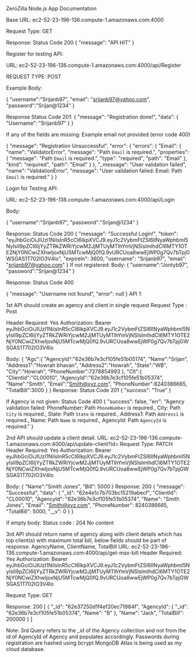 ZeroZilla Node.js App Documentation

Base URL: ec2-52-23-196-136.compute-1.amazonaws.com:4000

Request Type: GET

Response: Status Code 200
{
    "message": "API HIT"
}

Register for testing API:

URL: ec2-52-23-196-136.compute-1.amazonaws.com:4000/api/Register

REQUEST TYPE: POST

Example Body:

{
    "username":"Srijanb97",
    "email": "srijanb97@yahoo.com",
    "password":"Srijan@1234"
}
 
Response Status Code 201:
{
    "message": "Registration done!",
    "data": {
        "Username": "Srijanb97"
    }
}
 
If any of the fields are missing:
Example email not provided (error code 400)
 
{
    "message": "Registration Unsuccessful",
    "error": {
        "errors": {
            "Email": {
                "name": "ValidatorError",
                "message": "Path `Email` is required.",
                "properties": {
                    "message": "Path `Email` is required.",
                    "type": "required",
                    "path": "Email"
                },
                "kind": "required",
                "path": "Email"
            }
        },
        "_message": "User validation failed",
        "name": "ValidationError",
        "message": "User validation failed: Email: Path `Email` is required."
    }
}
 

Login for Testing API:

URL: ec2-52-23-196-136.compute-1.amazonaws.com:4000/api/Login

Body:

{
    "username":"Srijanb97",
    "password":"Srijan@1234"
}
 
Response: Status Code 200
{
    "message": "Successful Login!",
    "token": "eyJhbGciOiJIUzI1NiIsInR5cCI6IkpXVCJ9.eyJ1c2VybmFtZSI6IlNyaWphbmI5NyIsIl9pZCI6IjYyZTRkZWRiYjcwM2JjMTUyMTlhYmVjNSIsImlhdCI6MTY1OTE2NjY0NCwiZXhwIjoxNjU5MTcwMjQ0fQ.9vURCUoa8wwEjWP0g7Qv7bTpjGWSGAS1T702IO3V4lo",
    "expireIn": 3600,
    "username": "Srijanb97",
    "email": "srijanb97@yahoo.com"
}
If not registered: 
Body:
{
    "username":"Jontyb97",
    "password":"Srijan@1234"
}
 
Response: Status Code 400
 
{
    "message": "Username not found",
    "error": null
}
API 1:

1st API should create an agency and client in single request
Request Type : Post
 
Header Required: Yes
Authorization: Bearer eyJhbGciOiJIUzI1NiIsInR5cCI6IkpXVCJ9.eyJ1c2VybmFtZSI6IlNyaWphbmI5NyIsIl9pZCI6IjYyZTRkZWRiYjcwM2JjMTUyMTlhYmVjNSIsImlhdCI6MTY1OTE2NjY0NCwiZXhwIjoxNjU5MTcwMjQ0fQ.9vURCUoa8wwEjWP0g7Qv7bTpjGWSGAS1T702IO3V4lo

Body:
{
    "Agc":{
        "AgencyId":"62e36b7e3cf105fe51b05174",
        "Name":"Srijan",
        "Address1":"Howrah bhavan",
        "Address2":"Howrah",
        "State":"WB",
        "City":"Howrah",
        "PhoneNumber":7278854993
    },
    "Clt":{
        "ClientId":"CL00010",
        "AgencyId":"62e36b7e3cf105fe51b05374",
        "Name":"Smith",
        "Email":"Smith@xyz.com",
        "PhoneNumber":8240386665,
        "TotalBill":3000
    }
}
Response: Status Code 201
{
    "success": "True"
}
 
If Agency is not given: Status Code 400
{
    "success": false,
    "err": "Agency validation failed: PhoneNumber: Path `PhoneNumber` is required., City: Path `City` is required., State: Path `State` is required., Address1: Path `Address1` is required., Name: Path `Name` is required., AgencyId: Path `AgencyId` is required."
}
 
2nd API should update a client detail.
URL: 
ec2-52-23-196-136.compute-1.amazonaws.com:4000/api/update-client?id=
Request Type: PATCH 
Header Required: Yes
Authorization: Bearer eyJhbGciOiJIUzI1NiIsInR5cCI6IkpXVCJ9.eyJ1c2VybmFtZSI6IlNyaWphbmI5NyIsIl9pZCI6IjYyZTRkZWRiYjcwM2JjMTUyMTlhYmVjNSIsImlhdCI6MTY1OTE2NjY0NCwiZXhwIjoxNjU5MTcwMjQ0fQ.9vURCUoa8wwEjWP0g7Qv7bTpjGWSGAS1T702IO3V4lo
 
Body: 
{
    "Name":"Smith Jones",
    "Bill": 5000
}
Response: 200
{
    "message": "Successful",
    "data": {
        "_id": "62e4e1c7b703bc15219abecf",
        "ClientId": "CL00010",
        "AgencyId": "62e36b7e3cf105fe51b05374",
        "Name": "Smith Jones",
        "Email": "Smith@xyz.com",
        "PhoneNumber": 8240386665,
        "TotalBill": 5000,
        "__v": 0
    }
}
 
If empty body:
Status code : 204 No content
 
3rd API should return name of agency along with client details which has top client(s) with maximum total bill, below fields should be part of response.
        AgencyName, ClientName, TotalBill
URL:
ec2-52-23-196-136.compute-1.amazonaws.com:4000/api/get-max-bill
Header Required: Yes
Authorization: Bearer eyJhbGciOiJIUzI1NiIsInR5cCI6IkpXVCJ9.eyJ1c2VybmFtZSI6IlNyaWphbmI5NyIsIl9pZCI6IjYyZTRkZWRiYjcwM2JjMTUyMTlhYmVjNSIsImlhdCI6MTY1OTE2NjY0NCwiZXhwIjoxNjU5MTcwMjQ0fQ.9vURCUoa8wwEjWP0g7Qv7bTpjGWSGAS1T702IO3V4lo
 
Request Type: GET
 
Response: 200
[
    {
        "_id": "62e37250d1f4ef20ec71984f",
        "AgencyId": {
            "_id": "62e36b7e3cf105fe51b05374",
            "Name": "B"
        },
        "Name": "Jack",
        "TotalBill": 200000
    }
]
 
Note:
3rd Query refers to the _id of the Agency collection and not from the id of AgencyId of Agency and populates accordingly.
Passwords during registration are hashed using bcrypt
MongoDB Atlas is being used as my cloud database.
